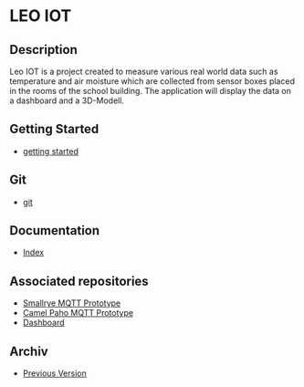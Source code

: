 # LEO IOT

## Description

Leo IOT is a project created to measure various real world data
such as temperature and air moisture which are collected from sensor
boxes placed in the rooms of the school building. The application
will display the data on a dashboard and a 3D-Modell.

## Getting Started

- [getting started](https://htl-leonding-project.github.io/leo-iot/getting-started)

## Git

- [git](https://htl-leonding-project.github.io/leo-iot/git)


## Documentation

- [Index](https://htl-leonding-project.github.io/leo-iot/)


## Associated repositories

- [Smallrye MQTT Prototype](https://github.com/QuirinEcker/quarkus-mqtt)
- [Camel Paho MQTT Prototype](https://github.com/QuirinEcker/camel-paho-demo)
- [Dashboard](https://github.com/sknogler/leoiot-new-dashboard)

## Archiv

- [Previous Version](https://drive.google.com/drive/folders/1sIm3kAN1Gty35lSp5xbqtrQ_-PelBX2N)
